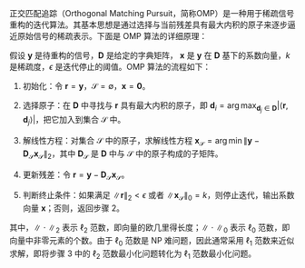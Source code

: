 正交匹配追踪（Orthogonal Matching Pursuit，简称OMP）是一种用于稀疏信号重构的迭代算法。其基本思想是通过选择与当前残差具有最大内积的原子来逐步逼近原始信号的稀疏表示。下面是 OMP 算法的详细原理：

假设 $\mathbf{y}$ 是待重构的信号，$\mathbf{D}$ 是给定的字典矩阵， $\mathbf{x}$ 是 $\mathbf{y}$ 在 $\mathbf{D}$ 基下的系数向量，$k$ 是稀疏度，$\epsilon$ 是迭代停止的阈值。OMP 算法的流程如下：

1. 初始化：令 $\mathbf{r}=\mathbf{y}$，$\mathcal{S}=\emptyset$，$\mathbf{x}=\mathbf{0}$。

2. 选择原子：在 $\mathbf{D}$ 中寻找与 $\mathbf{r}$ 具有最大内积的原子，即 $\mathbf{d}_i=\arg\max_{\mathbf{d}_j\in\mathbf{D}}|\langle\mathbf{r}, \mathbf{d}_j\rangle|$，把它加入到集合 $\mathcal{S}$ 中。

3. 解线性方程：对集合 $\mathcal{S}$ 中的原子，求解线性方程 $\mathbf{x}_\mathcal{S}=\arg\min\|\mathbf{y}-\mathbf{D}_\mathcal{S}\mathbf{x}_\mathcal{S}\|_2$，其中 $\mathbf{D}_\mathcal{S}$ 是 $\mathbf{D}$ 中与 $\mathcal{S}$ 中的原子构成的子矩阵。

4. 更新残差：令 $\mathbf{r}=\mathbf{y}-\mathbf{D}_\mathcal{S}\mathbf{x}_\mathcal{S}$。

5. 判断终止条件：如果满足 $\|\mathbf{r}\|_2<\epsilon$ 或者 $\|\mathbf{x}_\mathcal{S}\|_0=k$，则停止迭代，输出系数向量 $\mathbf{x}$；否则，返回步骤 2。

其中，$\|\cdot\|_2$ 表示 $\ell_2$ 范数，即向量的欧几里得长度；$\|\cdot\|_0$ 表示 $\ell_0$ 范数，即向量中非零元素的个数。由于 $\ell_0$ 范数是 NP 难问题，因此通常采用 $\ell_1$ 范数来近似求解，即将步骤 3 中的 $\ell_2$ 范数最小化问题转化为 $\ell_1$ 范数最小化问题。